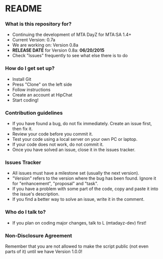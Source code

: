 # README #



### What is this repository for? ###

* Continuing the development of MTA DayZ for MTA:SA 1.4+
* Current Version: 0.7a
* We are working on: Version 0.8a
* **RELEASE DATE** for Version 0.8a: **06/20/2015**
* Check "Issues" frequently to see what else there is to do

### How do I get set up? ###

* Install Git
* Press "Clone" on the left side
* Follow instructions
* Create an account at HipChat
* Start coding!

### Contribution guidelines ###

* If you have found a bug, do not fix immediately. Create an issue first, then fix it.
* Review your code before you commit it. 
* Test your code using a local server on your own PC or laptop.
* If your code does not work, do not commit it.
* Once you have solved an issue, close it in the issues tracker.

### Issues Tracker ###

* All issues must have a milestone set (usually the next version).
* "Version" refers to the version where the bug has been found. Ignore it for "enhancement", "proposal" and "task".
* If you have a problem with some part of the code, copy and paste it into the issue's description.
* If you find a better way to solve an issue, write it in the comment.

### Who do I talk to? ###

* If you plan on coding major changes, talk to L (mtadayz-dev) first!


### Non-Disclosure Agreement ###

Remember that you are not allowed to make the script public (not even parts of it) until we have Version 1.0.0!